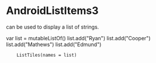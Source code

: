 # AndroidListItems3
can be used to display a list of strings.


var list = mutableListOf<String>()
        list.add("Ryan")
        list.add("Cooper")
        list.add("Mathews")
        list.add("Edmund")

        
        ListTiles(names = list)
